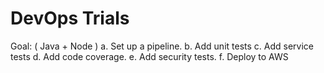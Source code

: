 # DevOps Trials   

Goal: ( Java + Node )
a. Set up a pipeline.
b. Add unit tests
c. Add service tests
d. Add code coverage.
e. Add security tests. 
f. Deploy to AWS
